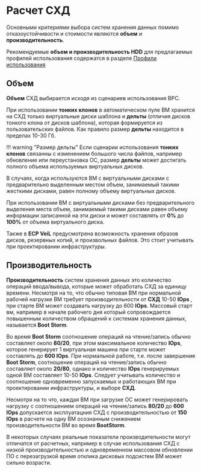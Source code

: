 # Расчет СХД

Основными критериями выбора систем хранения данных помимо отказоустойчивости и стоимости являются **объем** и **производительность**. 

Рекомендуемые **объем и производительность HDD** для предлагаемых профилей использования содержатся в разделе [Профили использования](profiles.md)

## Объем

**Объем** СХД выбирается исходя из сценариев использования ВРС. 

При использовании **тонких клонов** в автоматическом пуле ВМ хранится на СХД только виртуальные диски шаблона и **дельты** (отличия дисков тонкого клона от дисков шаблона), которая формируется из пользовательских файлов. Как правило размер **дельты** находится в пределах 10-30 Гб.

!!! warning "Размер дельты"
    Если сценарии использования **тонких клонов** связанны с изменением большого числа файлов, например обновление или переустановка ОС, размер **дельты** может достигать полного объема используемых виртуальных дисков.

В случаях, когда используются ВМ с виртуальными дисками с предварительно выделенным местом объем, занимаемый такими жесткими дисками, равен полному объему виртуальных дисков.

При использовании ВМ с виртуальными дисками без предварительного выделения места объем, занимаемый такими дисками равен объему информации записанной на эти диски и может составлять от **0%** до **100%** от объема виртуального диска.

Также в **ECP VeiL** предусмотрена возможность хранения образов дисков, резервных копий, и произвольных файлов. Это стоит учитывать при проектировании инфраструктуры.

## Производительность

**Производительность** систем хранения данных это количество операций ввода/вывода, которые может обработать СХД за единицу времени. Несмотря на то, что обычно типовая ВМ при нормальной рабочей нагрузке ВМ требует производительности от **СХД** 10-50 **IOps** , при старте ВМ может создавать нагрузку до 600 **IOps**. Массовый старт вм, например в начале рабочего дня который сопровождается повышенным количеством обращений к системам хранения данных, называется **Boot Storm**. 

Во время **Boot Storm** соотношение операций на чтение/запись обычно составляет около **80/20**, при этом максимальное количество **IOps**, которое генерирует 1 виртуальная машина при старте может составлять до **600 IOps**. При нормальной работе, т.е. после завершения **Boot Storm**, соотношение операций на чтение/запись обычно составляет около **20/80**, однако и количество **IOps** генерируемых одной ВМ составляет 10-50 **IOps**. Следует учитывать количество и соотношение одновременно запускаемых и работающих ВМ при проектировании инфраструктуры, и выборе **СХД**.

Несмотря на то что, каждая ВМ при загрузке ОС может генерировать нагрузку с соотношением операций на чтение/запись **80/20** до **600 IOps** допускается эксплуатацния СХД с производительностью от **150 IOps** в расчете на одну ВМ осознанным снижением производительности ВМ во время **BootStorm**.

В некоторых случаях реальные показатели производительности могут отличатся от расчетных, например в случае использования СХД с низкой производительностью и одновременном массовом обновлении ПО с перезагрузкой время отклика дисковых подсистем BM может сильно возрасти.  